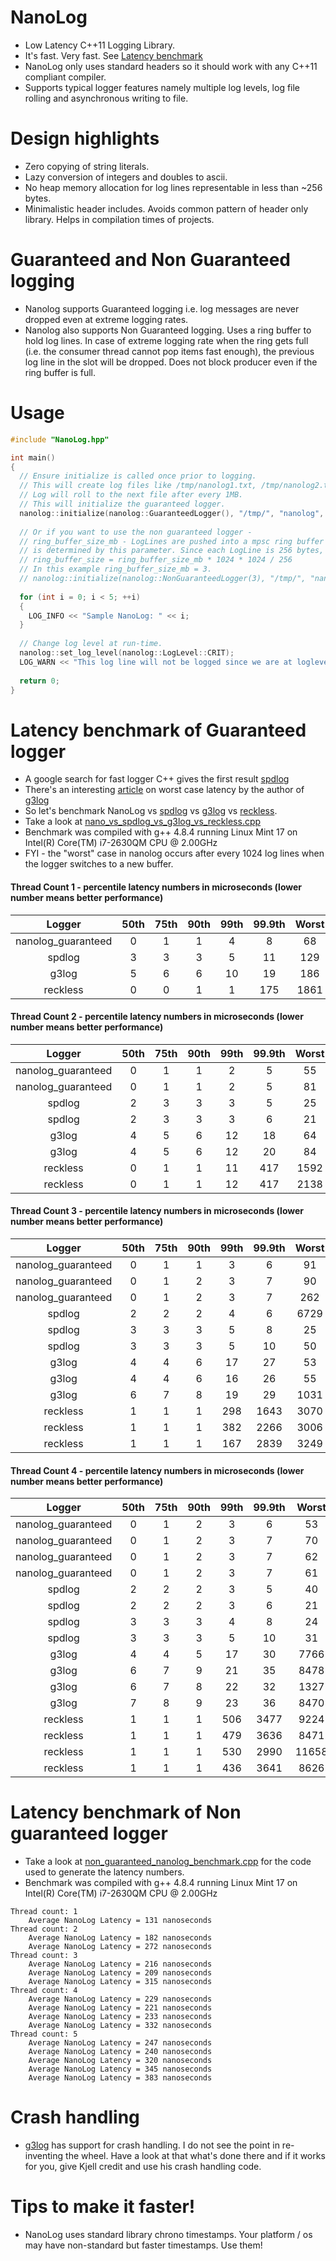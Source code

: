 # NanoLog
* Low Latency C++11 Logging Library. 
* It's fast. Very fast. See [Latency benchmark](#latency-benchmark-of-guaranteed-logger)
* NanoLog only uses standard headers so it should work with any C++11 compliant compiler.
* Supports typical logger features namely multiple log levels, log file rolling and asynchronous writing to file.

# Design highlights
* Zero copying of string literals.
* Lazy conversion of integers and doubles to ascii. 
* No heap memory allocation for log lines representable in less than ~256 bytes.
* Minimalistic header includes. Avoids common pattern of header only library. Helps in compilation times of projects.

# Guaranteed and Non Guaranteed logging
* Nanolog supports Guaranteed logging i.e. log messages are never dropped even at extreme logging rates.
* Nanolog also supports Non Guaranteed logging. Uses a ring buffer to hold log lines. In case of extreme logging rate when the ring gets full (i.e. the consumer thread cannot pop items fast enough), the previous log line in the slot will be dropped. Does not block producer even if the ring buffer is full.

# Usage
```c++
#include "NanoLog.hpp"

int main()
{
  // Ensure initialize is called once prior to logging.
  // This will create log files like /tmp/nanolog1.txt, /tmp/nanolog2.txt etc.
  // Log will roll to the next file after every 1MB.
  // This will initialize the guaranteed logger.
  nanolog::initialize(nanolog::GuaranteedLogger(), "/tmp/", "nanolog", 1);
  
  // Or if you want to use the non guaranteed logger -
  // ring_buffer_size_mb - LogLines are pushed into a mpsc ring buffer whose size
  // is determined by this parameter. Since each LogLine is 256 bytes,
  // ring_buffer_size = ring_buffer_size_mb * 1024 * 1024 / 256
  // In this example ring_buffer_size_mb = 3.
  // nanolog::initialize(nanolog::NonGuaranteedLogger(3), "/tmp/", "nanolog", 1);
  
  for (int i = 0; i < 5; ++i)
  {
    LOG_INFO << "Sample NanoLog: " << i;
  }
  
  // Change log level at run-time.
  nanolog::set_log_level(nanolog::LogLevel::CRIT);
  LOG_WARN << "This log line will not be logged since we are at loglevel = CRIT";
  
  return 0;
}
```
# Latency benchmark of Guaranteed logger
* A google search for fast logger C++ gives the first result [spdlog](https://github.com/gabime/spdlog)
* There's an interesting [article](https://kjellkod.wordpress.com/2015/06/30/the-worlds-fastest-logger-vs-g3log/) on worst case latency by the author of [g3log](https://github.com/KjellKod/g3log)
* So let's benchmark NanoLog vs [spdlog](https://github.com/gabime/spdlog) vs [g3log](https://github.com/KjellKod/g3log) vs [reckless](https://github.com/mattiasflodin/reckless).
* Take a look at [nano_vs_spdlog_vs_g3log_vs_reckless.cpp](https://github.com/Iyengar111/NanoLog/blob/master/nano_vs_spdlog_vs_g3log_vs_reckless.cpp)
* Benchmark was compiled with g++ 4.8.4 running Linux Mint 17 on Intel(R) Core(TM) i7-2630QM CPU @ 2.00GHz
* FYI - the "worst" case in nanolog occurs after every 1024 log lines when the logger switches to a new buffer.

#### Thread Count 1 - percentile latency numbers in microseconds (lower number means better performance)

|Logger|     50th|     75th|     90th|     99th|   99.9th|    Worst|  Average|
|:-------:|:-------:|:-----:|:----------:|:------:|:------:|:------:|:------:|
|nanolog_guaranteed      |  0|        1|        1|        4|        8|       68| 0.347930|
|spdlog|3|        3|        3|        5|       11|      129| 2.588590|
|g3log|     5|        6|        6|       10|       19|      186| 5.206230|
|reckless|  0|        0|        1|        1|      175|     1861| 1.829760|

#### Thread Count 2 - percentile latency numbers in microseconds (lower number means better performance)

|Logger|     50th|     75th|     90th|     99th|   99.9th|    Worst|  Average|
|:-------:|:-------:|:-----:|:----------:|:------:|:------:|:------:|:------:|
|nanolog_guaranteed|        0|        1|        1|        2|        5|       55| 0.457240|
|nanolog_guaranteed|        0|        1|        1|        2|        5|       81| 0.459090|
|spdlog|        2|        3|        3|        3|        5|       25| 2.449580|
|spdlog|        2|        3|        3|        3|        6|       21| 2.457150|
|g3log|        4|        5|        6|       12|       18|       64| 4.574850|
|g3log|        4|        5|        6|       12|       20|       84| 4.586590|
|reckless|        0|        1|        1|       11|      417|     1592| 4.412750|
|reckless|        0|        1|        1|       12|      417|     2138| 4.427810|


#### Thread Count 3 - percentile latency numbers in microseconds (lower number means better performance)

|Logger|     50th|     75th|     90th|     99th|   99.9th|    Worst|  Average|
|:-------:|:-------:|:-----:|:----------:|:------:|:------:|:------:|:------:|
|nanolog_guaranteed|        0|        1|        1|        3|        6|       91| 0.450700|
|nanolog_guaranteed|        0|        1|        2|        3|        7|       90| 0.676050|
|nanolog_guaranteed|        0|        1|        2|        3|        7|      262| 0.680430|
|spdlog|        2|        2|        2|        4|        6|     6729| 1.803570|
|spdlog|        3|        3|        3|        5|        8|       25| 2.679420|
|spdlog|        3|        3|        3|        5|       10|       50| 2.685230|
|g3log|        4|        4|        6|       17|       27|       53| 4.385530|
|g3log|        4|        4|        6|       16|       26|       55| 4.435680|
|g3log|        6|        7|        8|       19|       29|     1031| 5.896250|
|reckless|        1|        1|        1|      298|     1643|     3070|11.208420|
|reckless|        1|        1|        1|      382|     2266|     3006|12.310360|
|reckless|        1|        1|        1|      167|     2839|     3249|12.754520|


#### Thread Count 4 - percentile latency numbers in microseconds (lower number means better performance)
|Logger|     50th|     75th|     90th|     99th|   99.9th|    Worst|  Average|
|:-------:|:-------:|:-----:|:----------:|:------:|:------:|:------:|:------:|
|nanolog_guaranteed|        0|        1|        2|        3|        6|       53| 0.582140|
|nanolog_guaranteed|        0|        1|        2|        3|        7|       70| 0.608980|
|nanolog_guaranteed|        0|        1|        2|        3|        7|       62| 0.803630|
|nanolog_guaranteed|        0|        1|        2|        3|        7|       61| 0.797270|
|spdlog|        2|        2|        2|        3|        5|       40| 1.767930|
|spdlog|        2|        2|        2|        3|        6|       21| 1.768640|
|spdlog|        3|        3|        3|        4|        8|       24| 2.676170|
|spdlog|        3|        3|        3|        5|       10|       31| 2.698580|
|g3log|        4|        4|        5|       17|       30|     7766| 4.620760|
|g3log|        6|        7|        9|       21|       35|     8478| 6.368940|
|g3log|        6|        7|        8|       22|       32|     1327| 7.023880|
|g3log|        7|        8|        9|       23|       36|     8470| 7.831750|
|reckless|        1|        1|        1|      506|     3477|     9224|18.959310|
|reckless|        1|        1|        1|      479|     3636|     8471|19.181160|
|reckless|        1|        1|        1|      530|     2990|    11658|19.245110|
|reckless|        1|        1|        1|      436|     3641|     8626|19.342780|


# Latency benchmark of Non guaranteed logger
* Take a look at [non_guaranteed_nanolog_benchmark.cpp](https://github.com/Iyengar111/NanoLog/blob/master/non_guaranteed_nanolog_benchmark.cpp) for the code used to generate the latency numbers.
* Benchmark was compiled with g++ 4.8.4 running Linux Mint 17 on Intel(R) Core(TM) i7-2630QM CPU @ 2.00GHz
```
Thread count: 1
	Average NanoLog Latency = 131 nanoseconds
Thread count: 2
	Average NanoLog Latency = 182 nanoseconds
	Average NanoLog Latency = 272 nanoseconds
Thread count: 3
	Average NanoLog Latency = 216 nanoseconds
	Average NanoLog Latency = 209 nanoseconds
	Average NanoLog Latency = 315 nanoseconds
Thread count: 4
	Average NanoLog Latency = 229 nanoseconds
	Average NanoLog Latency = 221 nanoseconds
	Average NanoLog Latency = 233 nanoseconds
	Average NanoLog Latency = 332 nanoseconds
Thread count: 5
	Average NanoLog Latency = 247 nanoseconds
	Average NanoLog Latency = 240 nanoseconds
	Average NanoLog Latency = 320 nanoseconds
	Average NanoLog Latency = 345 nanoseconds
	Average NanoLog Latency = 383 nanoseconds
```
# Crash handling
* [g3log](https://github.com/KjellKod/g3log) has support for crash handling. I do not see the point in re-inventing the wheel. Have a look at that what's done there and if it works for you, give Kjell credit and use his crash handling code.

# Tips to make it faster!
* NanoLog uses standard library chrono timestamps. Your platform / os may have non-standard but faster timestamps. Use them!
